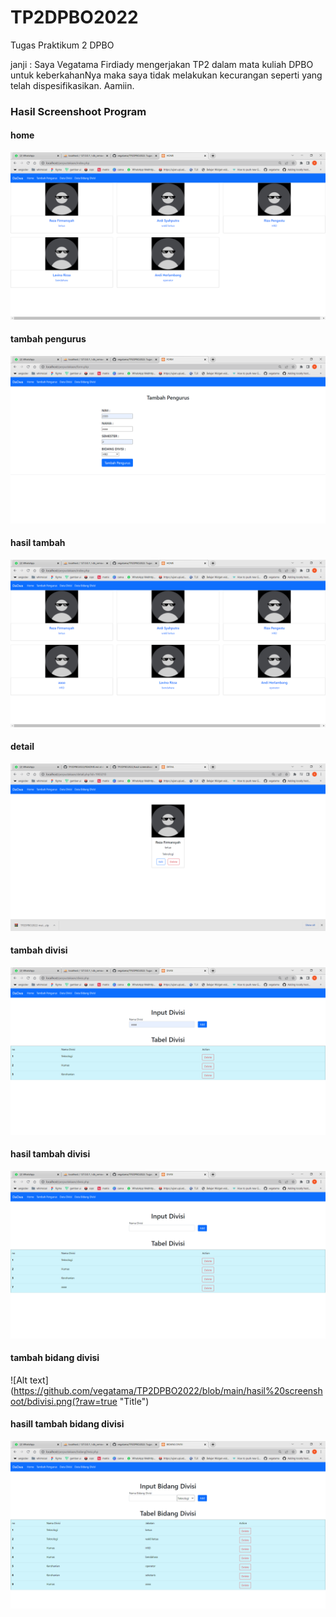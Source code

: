 # TP2DPBO2022
Tugas Praktikum 2 DPBO

janji : Saya Vegatama Firdiady mengerjakan TP2 dalam mata kuliah DPBO untuk keberkahanNya maka saya tidak melakukan kecurangan seperti yang telah dispesifikasikan. Aamiin.

### Hasil Screenshoot Program
#### home

![Alt text](https://github.com/vegatama/TP2DPBO2022/blob/main/hasil%20screenshoot/home.png?raw=true "Title")

#### tambah pengurus

![Alt text](https://github.com/vegatama/TP2DPBO2022/blob/main/hasil%20screenshoot/tambah.png?raw=true "Title")

#### hasil tambah

![Alt text](https://github.com/vegatama/TP2DPBO2022/blob/main/hasil%20screenshoot/homeadd.png?raw=true "Title")

#### detail

![Alt text](https://github.com/vegatama/TP2DPBO2022/blob/main/hasil%20screenshoot/detail.png?raw=true "Title")

#### tambah divisi

![Alt text](https://github.com/vegatama/TP2DPBO2022/blob/main/hasil%20screenshoot/divisi.png?raw=true "Title")

#### hasil tambah divisi

![Alt text](https://github.com/vegatama/TP2DPBO2022/blob/main/hasil%20screenshoot/divisiadd.png?raw=true "Title")

#### tambah bidang divisi

![Alt text](https://github.com/vegatama/TP2DPBO2022/blob/main/hasil%20screenshoot/bdivisi.png(?raw=true "Title")

#### hasill tambah bidang divisi

![Alt text](https://github.com/vegatama/TP2DPBO2022/blob/main/hasil%20screenshoot/bdivisiadd.png?raw=true "Title")
